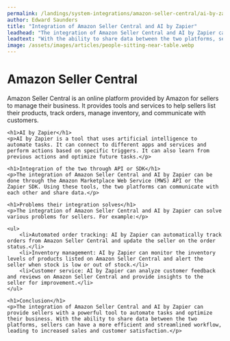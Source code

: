 ```yaml
---
permalink: /landings/system-integrations/amazon-seller-central/ai-by-zapier
author: Edward Saunders
title: "Integration of Amazon Seller Central and AI by Zapier"
leadhead: "The integration of Amazon Seller Central and AI by Zapier can provide sellers with a powerful tool to automate tasks and optimize their business"
leadtext: "With the ability to share data between the two platforms, sellers can have a more efficient and streamlined workflow, leading to increased sales and customer satisfaction."
image: /assets/images/articles/people-sitting-near-table.webp
---
```

<div class="arttext">	<h1>Amazon Seller Central</h1>
	<p>Amazon Seller Central is an online platform provided by Amazon for sellers to manage their business. It provides tools and services to help sellers list their products, track orders, manage inventory, and communicate with customers.</p>

	<h1>AI by Zapier</h1>
	<p>AI by Zapier is a tool that uses artificial intelligence to automate tasks. It can connect to different apps and services and perform actions based on specific triggers. It can also learn from previous actions and optimize future tasks.</p>

	<h1>Integration of the two through API or SDK</h1>
	<p>The integration of Amazon Seller Central and AI by Zapier can be done through the Amazon Marketplace Web Service (MWS) API or the Zapier SDK. Using these tools, the two platforms can communicate with each other and share data.</p>

	<h1>Problems their integration solves</h1>
	<p>The integration of Amazon Seller Central and AI by Zapier can solve various problems for sellers. For example:</p>

	<ul>
		<li>Automated order tracking: AI by Zapier can automatically track orders from Amazon Seller Central and update the seller on the order status.</li>
		<li>Inventory management: AI by Zapier can monitor the inventory levels of products listed on Amazon Seller Central and alert the seller when stock is low or out of stock.</li>
		<li>Customer service: AI by Zapier can analyze customer feedback and reviews on Amazon Seller Central and provide insights to the seller for improvement.</li>
	</ul>

	<h1>Conclusion</h1>
	<p>The integration of Amazon Seller Central and AI by Zapier can provide sellers with a powerful tool to automate tasks and optimize their business. With the ability to share data between the two platforms, sellers can have a more efficient and streamlined workflow, leading to increased sales and customer satisfaction.</p>
</div>